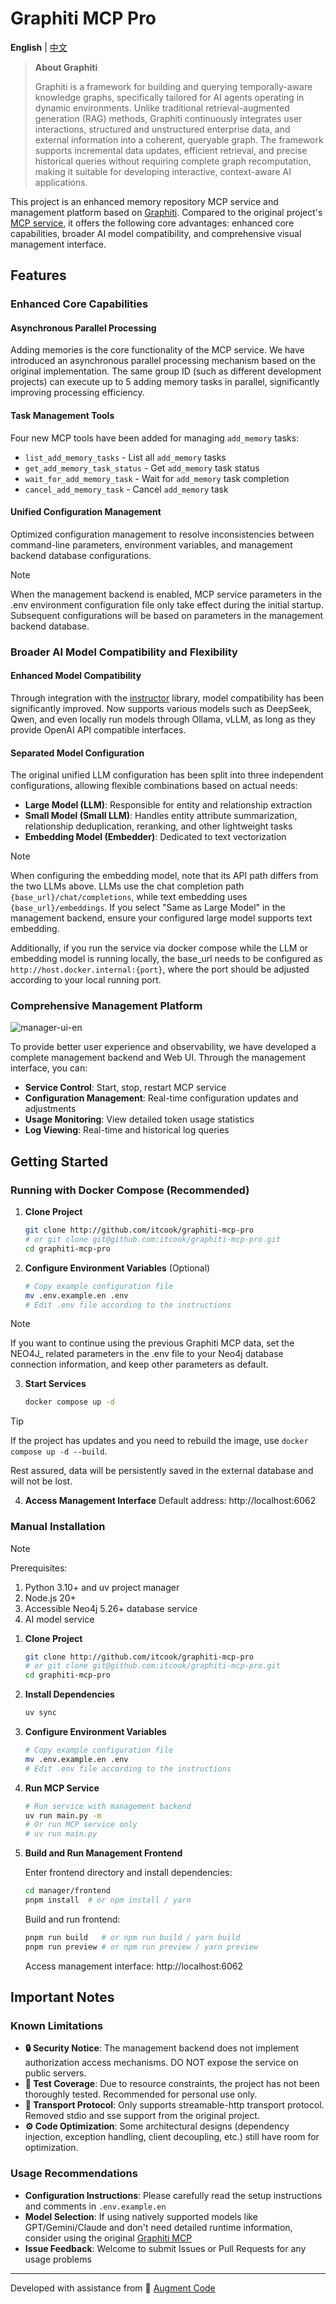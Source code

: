 # Graphiti MCP Pro

**English** | [中文](README_CN.md)

> **About Graphiti**
>
> Graphiti is a framework for building and querying temporally-aware knowledge graphs, specifically tailored for AI agents operating in dynamic environments. Unlike traditional retrieval-augmented generation (RAG) methods, Graphiti continuously integrates user interactions, structured and unstructured enterprise data, and external information into a coherent, queryable graph. The framework supports incremental data updates, efficient retrieval, and precise historical queries without requiring complete graph recomputation, making it suitable for developing interactive, context-aware AI applications.

This project is an enhanced memory repository MCP service and management platform based on [Graphiti](https://github.com/getzep/graphiti). Compared to the original project's [MCP service](https://github.com/getzep/graphiti/tree/main/mcp_server), it offers the following core advantages: enhanced core capabilities, broader AI model compatibility, and comprehensive visual management interface.

## Features

### Enhanced Core Capabilities

#### Asynchronous Parallel Processing

Adding memories is the core functionality of the MCP service. We have introduced an asynchronous parallel processing mechanism based on the original implementation. The same group ID (such as different development projects) can execute up to 5 adding memory tasks in parallel, significantly improving processing efficiency.

#### Task Management Tools

Four new MCP tools have been added for managing `add_memory` tasks:

- `list_add_memory_tasks` - List all `add_memory` tasks
- `get_add_memory_task_status` - Get `add_memory` task status
- `wait_for_add_memory_task` - Wait for `add_memory` task completion
- `cancel_add_memory_task` - Cancel `add_memory` task

#### Unified Configuration Management

Optimized configuration management to resolve inconsistencies between command-line parameters, environment variables, and management backend database configurations.

> [!NOTE]
> When the management backend is enabled, MCP service parameters in the .env environment configuration file only take effect during the initial startup. Subsequent configurations will be based on parameters in the management backend database.

### Broader AI Model Compatibility and Flexibility

#### Enhanced Model Compatibility

Through integration with the [instructor](https://github.com/567-labs/instructor) library, model compatibility has been significantly improved. Now supports various models such as DeepSeek, Qwen, and even locally run models through Ollama, vLLM, as long as they provide OpenAI API compatible interfaces.

#### Separated Model Configuration

The original unified LLM configuration has been split into three independent configurations, allowing flexible combinations based on actual needs:

- **Large Model (LLM)**: Responsible for entity and relationship extraction
- **Small Model (Small LLM)**: Handles entity attribute summarization, relationship deduplication, reranking, and other lightweight tasks
- **Embedding Model (Embedder)**: Dedicated to text vectorization

> [!NOTE]
> When configuring the embedding model, note that its API path differs from the two LLMs above. LLMs use the chat completion path `{base_url}/chat/completions`, while text embedding uses `{base_url}/embeddings`. If you select "Same as Large Model" in the management backend, ensure your configured large model supports text embedding.
>
> Additionally, if you run the service via docker compose while the LLM or embedding model is running locally, the base_url needs to be configured as `http://host.docker.internal:{port}`, where the port should be adjusted according to your local running port.

### Comprehensive Management Platform

![manager-ui-en](https://github.com/user-attachments/assets/3d70c32e-39ee-400e-bbea-3a6e6d4c57ed)

To provide better user experience and observability, we have developed a complete management backend and Web UI. Through the management interface, you can:

- **Service Control**: Start, stop, restart MCP service
- **Configuration Management**: Real-time configuration updates and adjustments
- **Usage Monitoring**: View detailed token usage statistics
- **Log Viewing**: Real-time and historical log queries

## Getting Started

### Running with Docker Compose (Recommended)

1. **Clone Project**

   ```bash
   git clone http://github.com/itcook/graphiti-mcp-pro
   # or git clone git@github.com:itcook/graphiti-mcp-pro.git
   cd graphiti-mcp-pro
   ```

2. **Configure Environment Variables** (Optional)

   ```bash
   # Copy example configuration file
   mv .env.example.en .env
   # Edit .env file according to the instructions
   ```

> [!NOTE]
>
> If you want to continue using the previous Graphiti MCP data, set the NEO4J\_ related parameters in the .env file to your Neo4j database connection information, and keep other parameters as default.

3. **Start Services**

   ```bash
   docker compose up -d
   ```

> [!TIP]
>
> If the project has updates and you need to rebuild the image, use `docker compose up -d --build`.
>
> Rest assured, data will be persistently saved in the external database and will not be lost.

4. **Access Management Interface**
   Default address: http://localhost:6062

### Manual Installation

> [!NOTE]
> Prerequisites:
>
> 1. Python 3.10+ and uv project manager
> 2. Node.js 20+
> 3. Accessible Neo4j 5.26+ database service
> 4. AI model service

1. **Clone Project**

   ```bash
   git clone http://github.com/itcook/graphiti-mcp-pro
   # or git clone git@github.com:itcook/graphiti-mcp-pro.git
   cd graphiti-mcp-pro
   ```

2. **Install Dependencies**

   ```bash
   uv sync
   ```

3. **Configure Environment Variables**

   ```bash
   # Copy example configuration file
   mv .env.example.en .env
   # Edit .env file according to the instructions
   ```

4. **Run MCP Service**

   ```bash
   # Run service with management backend
   uv run main.py -m
   # Or run MCP service only
   # uv run main.py
   ```

5. **Build and Run Management Frontend**

   Enter frontend directory and install dependencies:

   ```bash
   cd manager/frontend
   pnpm install  # or npm install / yarn
   ```

   Build and run frontend:

   ```bash
   pnpm run build   # or npm run build / yarn build
   pnpm run preview # or npm run preview / yarn preview
   ```

   Access management interface: http://localhost:6062

## Important Notes

### Known Limitations

- **🔒 Security Notice**: The management backend does not implement authorization access mechanisms. DO NOT expose the service on public servers.
- **🧪 Test Coverage**: Due to resource constraints, the project has not been thoroughly tested. Recommended for personal use only.
- **📡 Transport Protocol**: Only supports streamable-http transport protocol. Removed stdio and sse support from the original project.
- **⚙️ Code Optimization**: Some architectural designs (dependency injection, exception handling, client decoupling, etc.) still have room for optimization.

### Usage Recommendations

- **Configuration Instructions**: Please carefully read the setup instructions and comments in `.env.example.en`
- **Model Selection**: If using natively supported models like GPT/Gemini/Claude and don't need detailed runtime information, consider using the original [Graphiti MCP](https://github.com/getzep/graphiti/tree/main/mcp_server)
- **Issue Feedback**: Welcome to submit Issues or Pull Requests for any usage problems

---

Developed with assistance from 🤖 [Augment Code](https://augmentcode.com)
